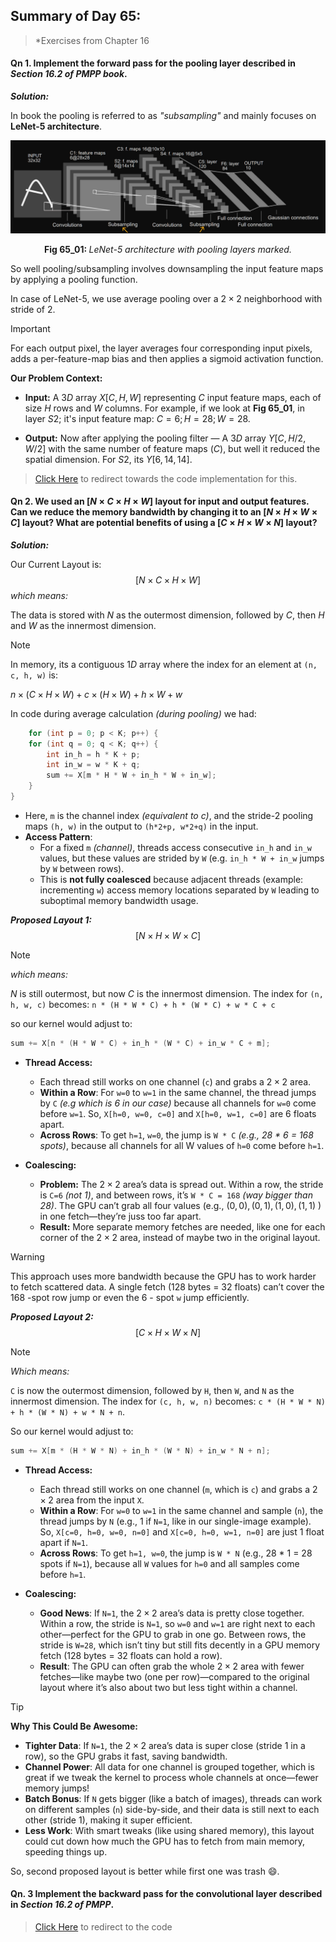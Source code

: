 ## Summary of Day 65:

> *Exercises from Chapter 16

#### Qn 1.   Implement the forward pass for the pooling layer described in *Section 16.2 of PMPP book*.

***Solution:***

In book the pooling is referred to as *"subsampling"* and mainly focuses on **LeNet-5 architecture**.  

<div align="center">
<img src="./images/LeNet5.png" width="750px">
<p><b>Fig 65_01: </b><i>LeNet-5 architecture with pooling layers marked.</i></p>
</div>

So well pooling/subsampling involves downsampling the input feature maps by applying a pooling function. 

In case of LeNet-5, we use average pooling over a $2 \times 2$ neighborhood with stride of $2$. 

> [!important]
> For each output pixel, the layer averages four corresponding input pixels, adds a per-feature-map bias and then applies a sigmoid activation function.

**Our Problem Context:**

- **Input:** A $3D$ array $X[C,H,W]$ representing $C$ input feature maps, each of size $H$ rows and $W$ columns. For example, if we look at **Fig 65_01**, in layer $S2$; it's input feature map: $C = 6; H = 28; W = 28$.

- **Output:** Now after applying the pooling filter — A $3D$ array $Y[C, H/2, W/2]$ with the same number of feature maps $(C)$, but well it reduced the spatial dimension. For $S2$, its $Y[6, 14,14]$. 

> [Click Here](./pooling_fwd.cu) to redirect towards the code implementation for this.

#### Qn 2. We used an $[N \times C \times H \times W]$ layout for input and output features. Can we reduce the memory bandwidth by changing it to an $[N \times H \times W \times C]$ layout? What are potential benefits of using a $[C \times H \times W \times N]$ layout?

***Solution:***

Our Current Layout is:
$$[N \times C \times H \times W]$$
*which means:*

The data is stored with $N$ as the outermost dimension, followed by $C$, then $H$ and $W$ as the innermost dimension. 

>[!note]
> In memory, its a contiguous $1D$ array where the index for an element at `(n, c, h, w)` is:
>
> $n \times  (C\times H\times W) + c \times (H \times W) + h \times W + w$

In code during average calculation *(during pooling)* we had: 
```cpp
    for (int p = 0; p < K; p++) {
    for (int q = 0; q < K; q++) {
        int in_h = h * K + p;
        int in_w = w * K + q;
        sum += X[m * H * W + in_h * W + in_w];
    }
}
```
- Here, `m` is the channel index *(equivalent to c)*, and the stride-2 pooling maps `(h, w)` in the output to `(h*2+p, w*2+q)` in the input.
- **Access Pattern**: 
    - For a fixed `m` *(channel)*, threads access consecutive `in_h` and `in_w` values, but these values are strided by `W` (e.g. `in_h * W + in_w` jumps by `W` between rows). 
    - This is **not fully coalesced** because adjacent threads (example: incrementing `w`) access memory locations separated by `W` leading to suboptimal memory bandwidth usage.

***Proposed Layout 1:***
$$[N \times H \times W \times C]$$

>[!note]
>*which means:*
>
>$N$ is still outermost, but now $C$ is the innermost dimension. The index for `(n, h, w, c)` becomes: `n * (H * W * C) + h * (W * C) + w * C + c`

so our kernel  would adjust to:
```cpp
sum += X[n * (H * W * C) + in_h * (W * C) + in_w * C + m];
```
- **Thread Access:**
    - Each thread still works on one channel (`c`) and grabs a $2\times2$ area.
    - **Within a Row**: For `w=0` to `w=1` in the same channel, the thread jumps by `C` *(e.g which is $6$ in our case)* because all channels for `w=0` come before `w=1`. So, `X[h=0, w=0, c=0]` and `X[h=0, w=1, c=0]` are $6$ floats apart.
    - **Across Rows**: To get `h=1`, `w=0`, the jump is `W * C` *(e.g., 28 * 6 = 168 spots)*, because all channels for all W values of `h=0` come before `h=1`.

- **Coalescing:**
    - **Problem:** The $2\times2$ area’s data is spread out. Within a row, the stride is `C=6` *(not 1)*, and between rows, it’s `W * C = 168` *(way bigger than 28)*. The GPU can’t grab all four values (e.g., $(0,0), (0,1), (1,0), (1,1)$ ) in one fetch—they’re juss too far apart.
    - **Result:** More separate memory fetches are needed, like one for each corner of the $2\times2$ area, instead of maybe two in the original layout.

>[!warning]
> This approach uses more bandwidth because the GPU has to work harder to fetch scattered data. A single fetch ($128$ bytes = $32$ floats) can’t cover the $168$ -spot row jump or even the $6$ - spot `w` jump efficiently.

***Proposed Layout 2:***  
$$[C \times H \times W \times N]$$

>[!note]  
>*Which means:*  
>  
>`C` is now the outermost dimension, followed by `H`, then `W`, and `N` as the innermost dimension. The index for `(c, h, w, n)` becomes: `c * (H * W * N) + h * (W * N) + w * N + n`.

So our kernel would adjust to:  
```cpp
sum += X[m * (H * W * N) + in_h * (W * N) + in_w * N + n];
```
- **Thread Access:**  
    - Each thread still works on one channel (`m`, which is `c`) and grabs a $2\times2$ area from the input `X`.  
    - **Within a Row**: For `w=0` to `w=1` in the same channel and sample (`n`), the thread jumps by `N` (e.g., 1 if `N=1`, like in our single-image example). So, `X[c=0, h=0, w=0, n=0]` and `X[c=0, h=0, w=1, n=0]` are just 1 float apart if `N=1`.  
    - **Across Rows**: To get `h=1, w=0`, the jump is `W * N` (e.g., 28 * 1 = 28 spots if `N=1`), because all `W` values for `h=0` and all samples come before `h=1`.

- **Coalescing:**  
    - **Good News**: If `N=1`, the $2\times2$ area’s data is pretty close together. Within a row, the stride is `N=1`, so `w=0` and `w=1` are right next to each other—perfect for the GPU to grab in one go. Between rows, the stride is `W=28`, which isn’t tiny but still fits decently in a GPU memory fetch (128 bytes = 32 floats can hold a row).  
    - **Result**: The GPU can often grab the whole $2\times2$ area with fewer fetches—like maybe two (one per row)—compared to the original layout where it’s also about two but less tight within a channel.

>[!tip]  
> **Why This Could Be Awesome:**  
> - **Tighter Data**: If `N=1`, the $2\times2$ area’s data is super close (stride 1 in a row), so the GPU grabs it fast, saving bandwidth.  
> - **Channel Power**: All data for one channel is grouped together, which is great if we tweak the kernel to process whole channels at once—fewer memory jumps!  
> - **Batch Bonus**: If `N` gets bigger (like a batch of images), threads can work on different samples (`n`) side-by-side, and their data is still next to each other (stride 1), making it super efficient.  
> - **Less Work**: With smart tweaks (like using shared memory), this layout could cut down how much the GPU has to fetch from main memory, speeding things up.

So, second proposed layout is better while first one was trash 😄.

#### Qn. 3 Implement the backward pass for the convolutional layer described in *Section 16.2 of PMPP*.

> [Click Here](../Day_55/complete_backprop.cu) to redirect to the code